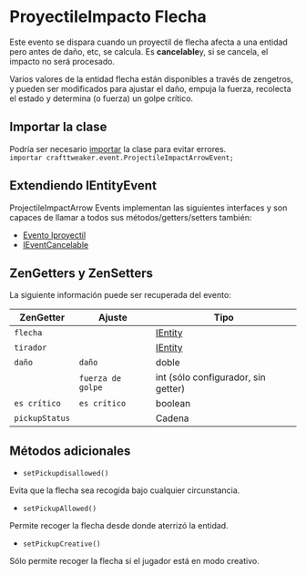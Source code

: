 # ProyectileImpacto Flecha

Este evento se dispara cuando un proyectil de flecha afecta a una entidad pero antes de daño, etc, se calcula. Es **cancelable**y, si se cancela, el impacto no será procesado.

Varios valores de la entidad flecha están disponibles a través de zengetros, y pueden ser modificados para ajustar el daño, empuja la fuerza, recolecta el estado y determina (o fuerza) un golpe crítico.

## Importar la clase
Podría ser necesario [importar](/AdvancedFunctions/Import/) la clase para evitar errores.  
`importar crafttweaker.event.ProjectileImpactArrowEvent;`

## Extendiendo IEntityEvent
ProjectileImpactArrow Events implementan las siguientes interfaces y son capaces de llamar a todos sus métodos/getters/setters también:

- [Evento Iproyectil](/Vanilla/Events/Events/IProjectileEvent/)
- [IEventCancelable](/Vanilla/Events/Events/IEventCancelable/)

## ZenGetters y ZenSetters

La siguiente información puede ser recuperada del evento:

| ZenGetter      | Ajuste            | Tipo                                  |
| -------------- | ----------------- | ------------------------------------- |
| `flecha`       |                   | [IEntity](/Vanilla/Entities/IEntity/) |
| `tirador`      |                   | [IEntity](/Vanilla/Entities/IEntity/) |
| `daño`         | `daño`            | doble                                 |
|                | `fuerza de golpe` | int (sólo configurador, sin getter)   |
| `es crítico`   | `es crítico`      | boolean                               |
| `pickupStatus` |                   | Cadena                                |

## Métodos adicionales

- `setPickupdisallowed()`

Evita que la flecha sea recogida bajo cualquier circunstancia.

- `setPickupAllowed()`

Permite recoger la flecha desde donde aterrizó la entidad.

- `setPickupCreative()`

Sólo permite recoger la flecha si el jugador está en modo creativo.
